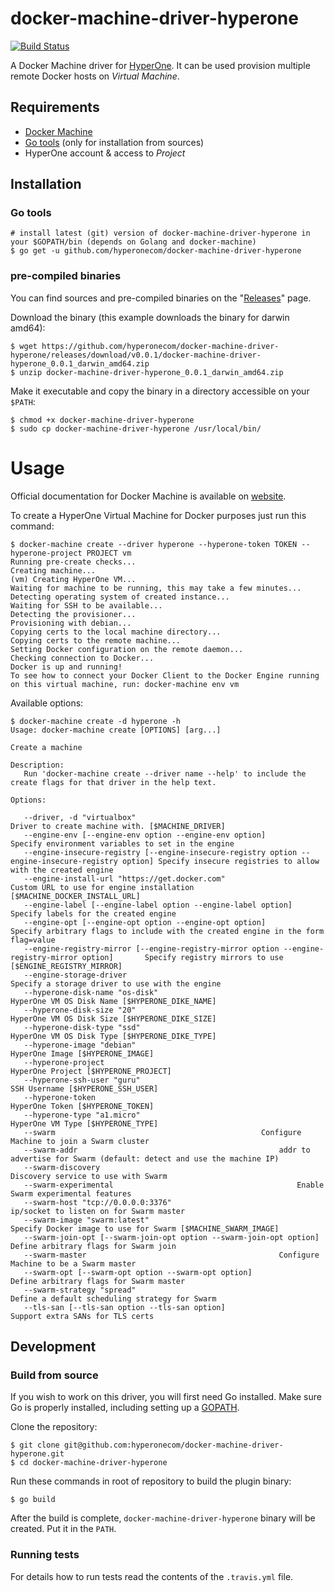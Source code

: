 # docker-machine-driver-hyperone

[![Build Status](https://travis-ci.com/hyperonecom/docker-machine-driver-hyperone.svg?branch=master)](https://travis-ci.com/hyperonecom/docker-machine-driver-hyperone)

A Docker Machine driver for [HyperOne](http://www.hyperone.com/). It can be used provision multiple remote Docker hosts on *Virtual Machine*.

## Requirements

* [Docker Machine](https://docs.docker.com/machine/install-machine)
* [Go tools](https://golang.org/doc/install) (only for installation from sources)
* HyperOne account & access to *Project*

## Installation

### Go tools
```shell
# install latest (git) version of docker-machine-driver-hyperone in your $GOPATH/bin (depends on Golang and docker-machine)
$ go get -u github.com/hyperonecom/docker-machine-driver-hyperone
```

### pre-compiled binaries

You can find sources and pre-compiled binaries on the "[Releases](https://github.com/hyperonecom/docker-machine-driver-hyperone/releases/latest)" page.

Download the binary (this example downloads the binary for darwin amd64):

```shell
$ wget https://github.com/hyperonecom/docker-machine-driver-hyperone/releases/download/v0.0.1/docker-machine-driver-hyperone_0.0.1_darwin_amd64.zip
$ unzip docker-machine-driver-hyperone_0.0.1_darwin_amd64.zip
```

Make it executable and copy the binary in a directory accessible on your ```$PATH```:

```shell
$ chmod +x docker-machine-driver-hyperone
$ sudo cp docker-machine-driver-hyperone /usr/local/bin/
```

# Usage

Official documentation for Docker Machine is available on [website](https://docs.docker.com/machine/).

To create a HyperOne Virtual Machine for Docker purposes just run this command:

```shell
$ docker-machine create --driver hyperone --hyperone-token TOKEN --hyperone-project PROJECT vm
Running pre-create checks...
Creating machine...
(vm) Creating HyperOne VM...
Waiting for machine to be running, this may take a few minutes...
Detecting operating system of created instance...
Waiting for SSH to be available...
Detecting the provisioner...
Provisioning with debian...
Copying certs to the local machine directory...
Copying certs to the remote machine...
Setting Docker configuration on the remote daemon...
Checking connection to Docker...
Docker is up and running!
To see how to connect your Docker Client to the Docker Engine running on this virtual machine, run: docker-machine env vm
```

Available options:

```shell
$ docker-machine create -d hyperone -h
Usage: docker-machine create [OPTIONS] [arg...]

Create a machine

Description:
   Run 'docker-machine create --driver name --help' to include the create flags for that driver in the help text.

Options:

   --driver, -d "virtualbox"										Driver to create machine with. [$MACHINE_DRIVER]
   --engine-env [--engine-env option --engine-env option]						Specify environment variables to set in the engine
   --engine-insecure-registry [--engine-insecure-registry option --engine-insecure-registry option]	Specify insecure registries to allow with the created engine
   --engine-install-url "https://get.docker.com"							Custom URL to use for engine installation [$MACHINE_DOCKER_INSTALL_URL]
   --engine-label [--engine-label option --engine-label option]						Specify labels for the created engine
   --engine-opt [--engine-opt option --engine-opt option]						Specify arbitrary flags to include with the created engine in the form flag=value
   --engine-registry-mirror [--engine-registry-mirror option --engine-registry-mirror option]		Specify registry mirrors to use [$ENGINE_REGISTRY_MIRROR]
   --engine-storage-driver 										Specify a storage driver to use with the engine
   --hyperone-disk-name "os-disk"									HyperOne VM OS Disk Name [$HYPERONE_DIKE_NAME]
   --hyperone-disk-size "20"										HyperOne VM OS Disk Size [$HYPERONE_DIKE_SIZE]
   --hyperone-disk-type "ssd"										HyperOne VM OS Disk Type [$HYPERONE_DIKE_TYPE]
   --hyperone-image "debian"										HyperOne Image [$HYPERONE_IMAGE]
   --hyperone-project 											HyperOne Project [$HYPERONE_PROJECT]
   --hyperone-ssh-user "guru"										SSH Username [$HYPERONE_SSH_USER]
   --hyperone-token 											HyperOne Token [$HYPERONE_TOKEN]
   --hyperone-type "a1.micro"										HyperOne VM Type [$HYPERONE_TYPE]
   --swarm												Configure Machine to join a Swarm cluster
   --swarm-addr 											addr to advertise for Swarm (default: detect and use the machine IP)
   --swarm-discovery 											Discovery service to use with Swarm
   --swarm-experimental											Enable Swarm experimental features
   --swarm-host "tcp://0.0.0.0:3376"									ip/socket to listen on for Swarm master
   --swarm-image "swarm:latest"										Specify Docker image to use for Swarm [$MACHINE_SWARM_IMAGE]
   --swarm-join-opt [--swarm-join-opt option --swarm-join-opt option]					Define arbitrary flags for Swarm join
   --swarm-master											Configure Machine to be a Swarm master
   --swarm-opt [--swarm-opt option --swarm-opt option]							Define arbitrary flags for Swarm master
   --swarm-strategy "spread"										Define a default scheduling strategy for Swarm
   --tls-san [--tls-san option --tls-san option]							Support extra SANs for TLS certs
```

## Development

### Build from source

If you wish to work on this driver, you will first need Go installed. Make sure Go is properly installed, including setting up a [GOPATH](https://golang.org/doc/code.html#GOPATH).

Clone the repository:

```shell
$ git clone git@github.com:hyperonecom/docker-machine-driver-hyperone.git
$ cd docker-machine-driver-hyperone
```

Run these commands in root of repository to build the plugin binary:

```shell
$ go build
```

After the build is complete, ```docker-machine-driver-hyperone``` binary will be created. Put it in the ```PATH```.

### Running tests

For details how to run tests read the contents of the ```.travis.yml``` file.